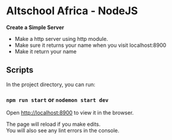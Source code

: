 # Altschool Africa - NodeJS
**Create a Simple Server**

- Make a http server using http module.
- Make sure it returns your name when you visit localhost:8900
- Make it return your name 

## Scripts

In the project directory, you can run:

### `npm run start` or `nodemon start dev`

Open [http://localhost:8900](http://localhost:8900) to view it in the browser.

The page will reload if you make edits.<br />
You will also see any lint errors in the console.
